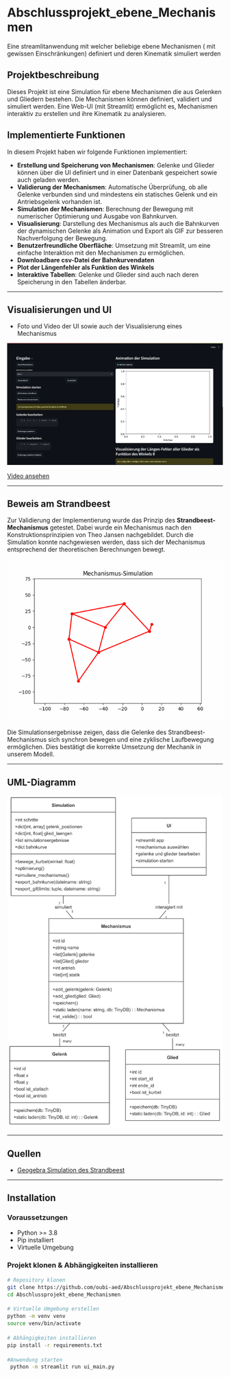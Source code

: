# Abschlussprojekt_ebene_Mechanismen
Eine streamlitanwendung mit welcher beliebige ebene Mechanismen ( mit gewissen Einschränkungen) definiert und deren Kinematik simuliert werden

## Projektbeschreibung
Dieses Projekt ist eine Simulation für ebene Mechanismen die aus Gelenken und Gliedern bestehen. Die Mechanismen können definiert, validiert und simuliert werden. Eine Web-UI (mit Streamlit) ermöglicht es, Mechanismen interaktiv zu erstellen und ihre Kinematik zu analysieren.

## Implementierte Funktionen

In diesem Projekt haben wir folgende Funktionen implementiert:

- **Erstellung und Speicherung von Mechanismen**: Gelenke und Glieder können über die UI definiert und in einer Datenbank gespeichert sowie auch geladen werden.
- **Validierung der Mechanismen**: Automatische Überprüfung, ob alle Gelenke verbunden sind und mindestens ein statisches Gelenk und ein Antriebsgelenk vorhanden ist.
- **Simulation der Mechanismen**: Berechnung der Bewegung mit numerischer Optimierung und Ausgabe von Bahnkurven.
- **Visualisierung**: Darstellung des Mechanismus als auch die Bahnkurven der dynamischen Gelenke als Animation und Export als GIF zur besseren Nachverfolgung der Bewegung.
- **Benutzerfreundliche Oberfläche**: Umsetzung mit Streamlit, um eine einfache Interaktion mit den Mechanismen zu ermöglichen.
- **Downloadbare csv-Datei der Bahnkurvendaten**
- **Plot der Längenfehler als Funktion des Winkels**
- **Interaktive Tabellen**: Gelenke und Glieder sind auch nach deren Speicherung in den Tabellen änderbar.

---

## Visualisierungen und UI

- Foto und Video der UI sowie auch der Visualisierung eines Mechanismus

![UI](https://github.com/oubi-aed/Abschlussprojekt_ebene_Mechanismen/blob/main/images/UI.png)

[Video ansehen](https://github.com/oubi-aed/Abschlussprojekt_ebene_Mechanismen/blob/main/images/Aufzeichnung_Strandbeest.mp4)

---

## Beweis am Strandbeest

Zur Validierung der Implementierung wurde das Prinzip des **Strandbeest-Mechanismus** getestet. Dabei wurde ein Mechanismus nach den Konstruktionsprinzipien von Theo Jansen nachgebildet. Durch die Simulation konnte nachgewiesen werden, dass sich der Mechanismus entsprechend der theoretischen Berechnungen bewegt.

![Animation](https://github.com/oubi-aed/Abschlussprojekt_ebene_Mechanismen/blob/main/images/Gif.gif)


Die Simulationsergebnisse zeigen, dass die Gelenke des Strandbeest-Mechanismus sich synchron bewegen und eine zyklische Laufbewegung ermöglichen. Dies bestätigt die korrekte Umsetzung der Mechanik in unserem Modell.

---

## UML-Diagramm

![UI](https://github.com/oubi-aed/Abschlussprojekt_ebene_Mechanismen/blob/main/images/uml2.png)

---

## Quellen

- [Geogebra Simulation des Strandbeest](https://www.geogebra.org/m/dc6hpqkj)

---

## Installation

### Voraussetzungen
- Python >= 3.8
- Pip installiert
- Virtuelle Umgebung

### Projekt klonen & Abhängigkeiten installieren
```bash
# Repository klonen
git clone https://github.com/oubi-aed/Abschlussprojekt_ebene_Mechanismen.git
cd Abschlussprojekt_ebene_Mechanismen

# Virtuelle Umgebung erstellen
python -m venv venv
source venv/bin/activate

# Abhängigkeiten installieren
pip install -r requirements.txt

#Anwendung starten
 python -m streamlit run ui_main.py
```




